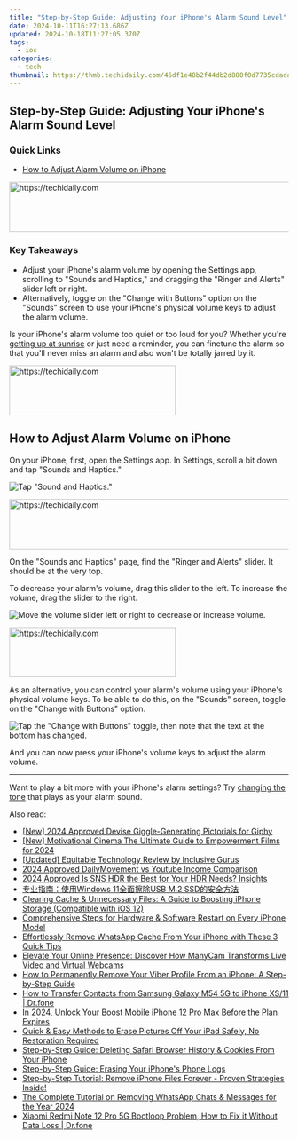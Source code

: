 ```yaml
---
title: "Step-by-Step Guide: Adjusting Your iPhone's Alarm Sound Level"
date: 2024-10-11T16:27:13.686Z
updated: 2024-10-18T11:27:05.370Z
tags:
  - ios
categories:
  - tech
thumbnail: https://thmb.techidaily.com/46df1e48b2f44db2d880f0d7735cdada8076c6dcb75637faff2a09a30c684309.jpg
---
```


## Step-by-Step Guide: Adjusting Your iPhone's Alarm Sound Level

### Quick Links

* [How to Adjust Alarm Volume on iPhone](https://facebook-clips.techidaily.com/updated-2024-approved-elevating-the-profile-game-top-strategies-for-compelling-social-media-profiles/)

<!-- affiliate ads begin -->
<a href="https://appsumo.8odi.net/c/5597632/2037474/7443" target="_top" id="2037474">
  <img src="//a.impactradius-go.com/display-ad/7443-2037474" border="0" alt="https://techidaily.com" width="728" height="90"/>
</a>
<img height="0" width="0" src="https://appsumo.8odi.net/i/5597632/2037474/7443" style="position:absolute;visibility:hidden;" border="0" />
<!-- affiliate ads end -->

### Key Takeaways

* Adjust your iPhone's alarm volume by opening the Settings app, scrolling to "Sounds and Haptics," and dragging the "Ringer and Alerts" slider left or right.
* Alternatively, toggle on the "Change with Buttons" option on the "Sounds" screen to use your iPhone's physical volume keys to adjust the alarm volume.

 Is your iPhone's alarm volume too quiet or too loud for you? Whether you're [getting up at sunrise](https://some-approaches.techidaily.com/updated-understanding-the-essence-of-luts-for-professional-photography/) or just need a reminder, you can finetune the alarm so that you'll never miss an alarm and also won't be totally jarred by it.

<!-- affiliate ads begin -->
<a href="https://aligracehair.sjv.io/c/5597632/1896555/19272" target="_top" id="1896555">
  <img src="//a.impactradius-go.com/display-ad/19272-1896555" border="0" alt="https://techidaily.com" width="300" height="90"/>
</a>
<img height="0" width="0" src="https://aligracehair.sjv.io/i/5597632/1896555/19272" style="position:absolute;visibility:hidden;" border="0" />
<!-- affiliate ads end -->

##  How to Adjust Alarm Volume on iPhone

 On your iPhone, first, open the Settings app. In Settings, scroll a bit down and tap "Sounds and Haptics."

![Tap "Sound and Haptics."](https://static1.howtogeekimages.com/wordpress/wp-content/uploads/2023/11/1-sound-and-haptics.png) 

<!-- affiliate ads begin -->
<a href="https://appsumo.8odi.net/c/5597632/2037318/7443" target="_top" id="2037318">
  <img src="//a.impactradius-go.com/display-ad/7443-2037318" border="0" alt="https://techidaily.com" width="728" height="90"/>
</a>
<img height="0" width="0" src="https://appsumo.8odi.net/i/5597632/2037318/7443" style="position:absolute;visibility:hidden;" border="0" />
<!-- affiliate ads end -->

 On the "Sounds and Haptics" page, find the "Ringer and Alerts" slider. It should be at the very top. 

 To decrease your alarm's volume, drag this slider to the left. To increase the volume, drag the slider to the right.

![Move the volume slider left or right to decrease or increase volume.](https://static1.howtogeekimages.com/wordpress/wp-content/uploads/2023/11/2-volume-slider.png) 

<!-- affiliate ads begin -->
<a href="https://laganoo.pxf.io/c/5597632/1657395/16446" target="_top" id="1657395">
  <img src="//a.impactradius-go.com/display-ad/16446-1657395" border="0" alt="https://techidaily.com" width="300" height="90"/>
</a>
<img height="0" width="0" src="https://laganoo.pxf.io/i/5597632/1657395/16446" style="position:absolute;visibility:hidden;" border="0" />
<!-- affiliate ads end -->

 As an alternative, you can control your alarm's volume using your iPhone's physical volume keys. To be able to do this, on the "Sounds" screen, toggle on the "Change with Buttons" option.

![Tap the "Change with Buttons" toggle, then note that the text at the bottom has changed.](https://static1.howtogeekimages.com/wordpress/wp-content/uploads/2023/11/3-volume-buttons-enabled.png) 

 And you can now press your iPhone's volume keys to adjust the alarm volume.

---

 Want to play a bit more with your iPhone's alarm settings? Try [changing the tone](https://screen-video-capture.techidaily.com/new-omnipresent-iptv-broadcasting/) that plays as your alarm sound.

<ins class="adsbygoogle"
     style="display:block"
     data-ad-format="autorelaxed"
     data-ad-client="ca-pub-7571918770474297"
     data-ad-slot="1223367746"></ins>

<ins class="adsbygoogle"
     style="display:block"
     data-ad-client="ca-pub-7571918770474297"
     data-ad-slot="8358498916"
     data-ad-format="auto"
     data-full-width-responsive="true"></ins>

<span class="atpl-alsoreadstyle">Also read:</span>
<div><ul>
<li><a href="https://fox-cloud.techidaily.com/new-2024-approved-devise-giggle-generating-pictorials-for-giphy/"><u>[New] 2024 Approved Devise Giggle-Generating Pictorials for Giphy</u></a></li>
<li><a href="https://fox-links.techidaily.com/new-motivational-cinema-the-ultimate-guide-to-empowerment-films-for-2024/"><u>[New] Motivational Cinema The Ultimate Guide to Empowerment Films for 2024</u></a></li>
<li><a href="https://screen-recording.techidaily.com/updated-equitable-technology-review-by-inclusive-gurus/"><u>[Updated] Equitable Technology Review by Inclusive Gurus</u></a></li>
<li><a href="https://youtube-zero.techidaily.com/approved-dailymovement-vs-youtube-income-comparison/"><u>2024 Approved DailyMovement vs Youtube Income Comparison</u></a></li>
<li><a href="https://extra-skills.techidaily.com/2024-approved-is-sns-hdr-the-best-for-your-hdr-needs-insights/"><u>2024 Approved Is SNS HDR the Best for Your HDR Needs? Insights</u></a></li>
<li><a href="https://discover-hacks.techidaily.com/windows-11usb-m2-ssd/"><u>专业指南：使用Windows 11全面擦除USB M.2 SSD的安全方法</u></a></li>
<li><a href="https://os-tips.techidaily.com/clearing-cache-and-unnecessary-files-a-guide-to-boosting-iphone-storage-compatible-with-ios-12/"><u>Clearing Cache & Unnecessary Files: A Guide to Boosting iPhone Storage (Compatible with iOS 12)</u></a></li>
<li><a href="https://os-tips.techidaily.com/comprehensive-steps-for-hardware-and-software-restart-on-every-iphone-model/"><u>Comprehensive Steps for Hardware & Software Restart on Every iPhone Model</u></a></li>
<li><a href="https://os-tips.techidaily.com/effortlessly-remove-whatsapp-cache-from-your-iphone-with-these-3-quick-tips/"><u>Effortlessly Remove WhatsApp Cache From Your iPhone with These 3 Quick Tips</u></a></li>
<li><a href="https://eaxpv-info.techidaily.com/elevate-your-online-presence-discover-how-manycam-transforms-live-video-and-virtual-webcams/"><u>Elevate Your Online Presence: Discover How ManyCam Transforms Live Video and Virtual Webcams</u></a></li>
<li><a href="https://os-tips.techidaily.com/how-to-permanently-remove-your-viber-profile-from-an-iphone-a-step-by-step-guide/"><u>How to Permanently Remove Your Viber Profile From an iPhone: A Step-by-Step Guide</u></a></li>
<li><a href="https://blog-min.techidaily.com/how-to-transfer-contacts-from-samsung-galaxy-m54-5g-to-iphone-xs11-drfone-by-drfone-transfer-from-android-transfer-from-android/"><u>How to Transfer Contacts from Samsung Galaxy M54 5G to iPhone XS/11 | Dr.fone</u></a></li>
<li><a href="https://sim-unlock.techidaily.com/in-2024-unlock-your-boost-mobile-iphone-12-pro-max-before-the-plan-expires-by-drfone-ios/"><u>In 2024, Unlock Your Boost Mobile iPhone 12 Pro Max Before the Plan Expires</u></a></li>
<li><a href="https://os-tips.techidaily.com/quick-and-easy-methods-to-erase-pictures-off-your-ipad-safely-no-restoration-required/"><u>Quick & Easy Methods to Erase Pictures Off Your iPad Safely, No Restoration Required</u></a></li>
<li><a href="https://os-tips.techidaily.com/step-by-step-guide-deleting-safari-browser-history-and-cookies-from-your-iphone/"><u>Step-by-Step Guide: Deleting Safari Browser History & Cookies From Your iPhone</u></a></li>
<li><a href="https://os-tips.techidaily.com/step-by-step-guide-erasing-your-iphones-phone-logs/"><u>Step-by-Step Guide: Erasing Your iPhone's Phone Logs</u></a></li>
<li><a href="https://os-tips.techidaily.com/1723620239003-step-by-step-tutorial-remove-iphone-files-forever-proven-strategies-inside/"><u>Step-by-Step Tutorial: Remove iPhone Files Forever - Proven Strategies Inside!</u></a></li>
<li><a href="https://os-tips.techidaily.com/the-complete-tutorial-on-removing-whatsapp-chats-and-messages-for-the-year-2024/"><u>The Complete Tutorial on Removing WhatsApp Chats & Messages for the Year 2024</u></a></li>
<li><a href="https://howto.techidaily.com/xiaomi-redmi-note-12-pro-5g-bootloop-problem-how-to-fix-it-without-data-loss-drfone-by-drfone-fix-android-problems-fix-android-problems/"><u>Xiaomi Redmi Note 12 Pro 5G Bootloop Problem, How to Fix it Without Data Loss | Dr.fone</u></a></li>
</ul></div>

